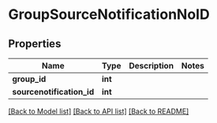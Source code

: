 # GroupSourceNotificationNoID

## Properties
Name | Type | Description | Notes
------------ | ------------- | ------------- | -------------
**group_id** | **int** |  | 
**sourcenotification_id** | **int** |  | 

[[Back to Model list]](../README.md#documentation-for-models) [[Back to API list]](../README.md#documentation-for-api-endpoints) [[Back to README]](../README.md)


